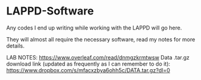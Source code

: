 # LAPPD-Software
Any codes I end up writing while working with the LAPPD will go here.

They will almost all require the necessary software, read my notes for more details. 


LAB NOTES: https://www.overleaf.com/read/dnmgzkrmtwsw
Data .tar.gz download link (updated as frequently as I can remember to do it): https://www.dropbox.com/s/mfacxzbya6ohh5c/DATA.tar.gz?dl=0

